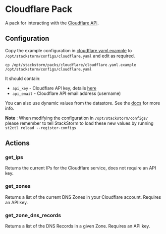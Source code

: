 # Cloudflare Pack

A pack for interacting with the [Cloudflare API](https://api.cloudflare.com).

## Configuration

Copy the example configuration in [cloudflare.yaml.example](./cloudflare.yaml.example)
to `/opt/stackstorm/configs/cloudflare.yaml` and edit as required.

``` shell
cp /opt/stackstorm/packs/cloudflare/cloudflare.yaml.example /opt/stackstorm/configs/cloudflare.yaml
```

It should contain:

* ``api_key`` - Cloudflare API key, details [here](https://support.cloudflare.com/hc/en-us/articles/200167836-Where-do-I-find-my-Cloudflare-API-key-)
* ``api_email`` - Cloudflare API email address (username)

You can also use dynamic values from the datastore. See the
[docs](https://docs.stackstorm.com/reference/pack_configs.html) for more info.

**Note** : When modifying the configuration in `/opt/stackstorm/configs/` please
           remember to tell StackStorm to load these new values by running
           `st2ctl reload --register-configs`

## Actions

### get_ips

Returns the current IPs for the Cloudflare service, does not require an API key.

### get_zones

Returns a list of the current DNS Zones in your Cloudflare account. Requires an API key.

### get_zone_dns_records

Returns a list of the DNS Records in a given Zone. Requires an API key.
